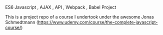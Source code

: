 ES6 Javascript , AJAX , API , Webpack , Babel Project

This is a project repo of a course I undertook under the awesome Jonas Schmedtmann
(https://www.udemy.com/course/the-complete-javascript-course/)


